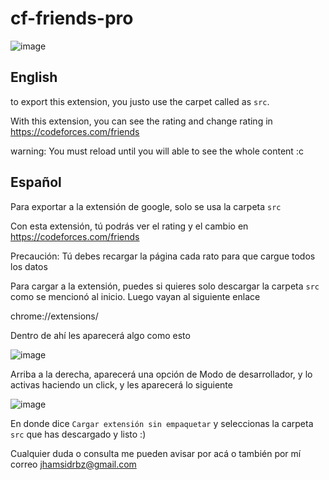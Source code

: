 # cf-friends-pro

![image](https://github.com/user-attachments/assets/6d75353e-a246-47ce-bf87-4ee674aa104c)

##  English
to export this extension, you justo use the carpet called as `src`.

With this extension, you can see the rating and change rating in https://codeforces.com/friends

warning: You must reload until you will able to see the whole content :c

## Español
Para exportar a la extensión de google, solo se usa la carpeta `src` 

Con esta extensión, tú podrás ver el rating y el cambio en https://codeforces.com/friends

Precaución: Tú debes recargar la página cada rato para que cargue todos los datos

Para cargar a la extensión, puedes si quieres solo descargar la carpeta `src` como se mencionó al inicio. Luego vayan al siguiente enlace 

chrome://extensions/

Dentro de ahí les aparecerá algo como esto

![image](https://github.com/user-attachments/assets/b25da7a5-bce6-4392-aff7-d23a065cbb45)

Arriba a la derecha, aparecerá una opción de Modo de desarrollador, y lo activas haciendo un click, y les aparecerá lo siguiente

![image](https://github.com/user-attachments/assets/a7179018-2f50-477e-97f6-86b8380da847)

En donde dice `Cargar extensión sin empaquetar` y seleccionas la carpeta `src` que has descargado y listo :)

Cualquier duda o consulta me pueden avisar por acá o también por mí correo jhamsidrbz@gmail.com


